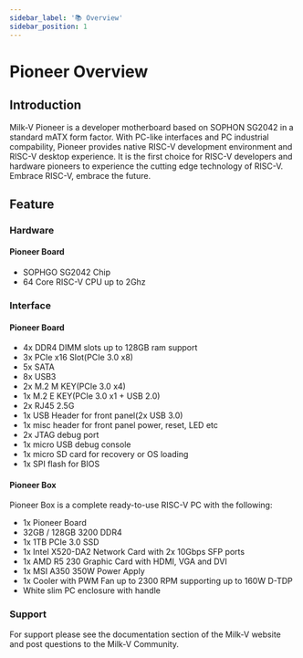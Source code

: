 ```yaml
---
sidebar_label: '📚 Overview'
sidebar_position: 1
---
```


# Pioneer Overview
## Introduction

Milk-V Pioneer is a developer motherboard based on SOPHON SG2042 in a standard mATX form factor. With PC-like interfaces and PC industrial compability, Pioneer provides native RISC-V development environment and RISC-V desktop experience. It is the first choice for RISC-V developers and hardware pioneers to experience the cutting edge technology of RISC-V. Embrace RISC-V, embrace the future. 

## Feature  

### Hardware

#### Pioneer Board
- SOPHGO SG2042 Chip
- 64 Core RISC-V CPU up to 2Ghz



### Interface

#### Pioneer Board
- 4x DDR4 DIMM slots up to 128GB ram support
- 3x PCIe x16 Slot(PCIe 3.0 x8)
- 5x SATA
- 8x USB3
- 2x M.2 M KEY(PCIe 3.0 x4)
- 1x M.2 E KEY(PCIe 3.0 x1 + USB 2.0)
- 2x RJ45 2.5G
- 1x USB Header for front panel(2x USB 3.0)
- 1x misc header for front panel power, reset, LED etc
- 2x JTAG debug port
- 1x micro USB debug console
- 1x micro SD card for recovery or OS loading
- 1x SPI flash for BIOS

#### Pioneer Box

Pioneer Box is a complete ready-to-use RISC-V PC with the following:

- 1x Pioneer Board
- 32GB / 128GB 3200 DDR4 
- 1x 1TB PCIe 3.0 SSD
- 1x Intel X520-DA2 Network Card with 2x 10Gbps SFP ports
- 1x AMD R5 230 Graphic Card with HDMI, VGA and DVI
- 1x MSI A350 350W Power Apply
- 1x Cooler with PWM Fan up to 2300 RPM supporting up to 160W D-TDP
- White slim PC enclosure with handle

### Support
For support please see the documentation section of the Milk-V website and post questions to the Milk-V Community.

